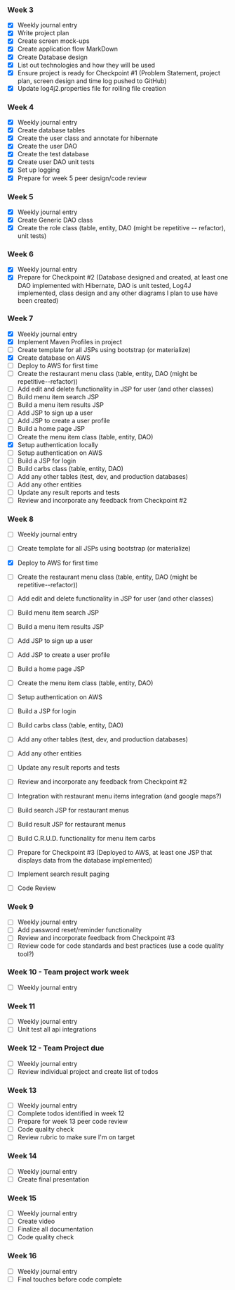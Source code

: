 ### Week 3
- [x] Weekly journal entry
- [x] Write project plan
- [x] Create screen mock-ups
- [x] Create application flow MarkDown
- [x] Create Database design
- [x] List out technologies and how they will be used
- [x] Ensure project is ready for Checkpoint #1 (Problem Statement, project plan, screen design and time log pushed to GitHub)
- [x] Update log4j2.properties file for rolling file creation

### Week 4
- [x] Weekly journal entry
- [x] Create database tables
- [x] Create the user class and annotate for hibernate
- [x] Create the user DAO
- [x] Create the test database
- [x] Create user DAO unit tests
- [x] Set up logging
- [x] Prepare for week 5 peer design/code review

### Week 5
- [x] Weekly journal entry
- [x] Create Generic DAO class
- [x] Create the role class (table, entity, DAO (might be repetitive -- refactor), unit tests)

### Week 6
- [x] Weekly journal entry
- [x] Prepare for Checkpoint #2 (Database designed and created, at least one DAO implemented with Hibernate, DAO is unit tested, Log4J implemented, class design and any other diagrams I plan to use have been created)

### Week 7
- [x] Weekly journal entry
- [x] Implement Maven Profiles in project
- [ ] Create template for all JSPs using bootstrap (or materialize)
- [x] Create database on AWS
- [ ] Deploy to AWS for first time
- [ ] Create the restaurant menu class (table, entity, DAO (might be repetitive--refactor))
- [ ] Add edit and delete functionality in JSP for user (and other classes)
- [ ] Build menu item search JSP
- [ ] Build a menu item results JSP
- [ ] Add JSP to sign up a user
- [ ] Add JSP to create a user profile
- [ ] Build a home page JSP
- [ ] Create the menu item class (table, entity, DAO)
- [x] Setup authentication locally
- [ ] Setup authentication on AWS
- [ ] Build a JSP for login
- [ ] Build carbs class (table, entity, DAO)
- [ ] Add any other tables (test, dev, and production databases)
- [ ] Add any other entities
- [ ] Update any result reports and tests
- [ ] Review and incorporate any feedback from Checkpoint #2

### Week 8
- [ ] Weekly journal entry

- [ ] Create template for all JSPs using bootstrap (or materialize)
- [x] Deploy to AWS for first time
- [ ] Create the restaurant menu class (table, entity, DAO (might be repetitive--refactor))
- [ ] Add edit and delete functionality in JSP for user (and other classes)
- [ ] Build menu item search JSP
- [ ] Build a menu item results JSP
- [ ] Add JSP to sign up a user
- [ ] Add JSP to create a user profile
- [ ] Build a home page JSP
- [ ] Create the menu item class (table, entity, DAO)
- [ ] Setup authentication on AWS
- [ ] Build a JSP for login
- [ ] Build carbs class (table, entity, DAO)
- [ ] Add any other tables (test, dev, and production databases)
- [ ] Add any other entities
- [ ] Update any result reports and tests
- [ ] Review and incorporate any feedback from Checkpoint #2

- [ ] Integration with restaurant menu items integration (and google maps?)
- [ ] Build search JSP for restaurant menus
- [ ] Build result JSP for restaurant menus
- [ ] Build C.R.U.D. functionality for menu item carbs
- [ ] Prepare for Checkpoint #3 (Deployed to AWS, at least one JSP that displays data from the database implemented)
- [ ] Implement search result paging
- [ ] Code Review

### Week 9
- [ ] Weekly journal entry
- [ ] Add password reset/reminder functionality
- [ ] Review and incorporate feedback from Checkpoint #3
- [ ] Review code for code standards and best practices (use a code quality tool?)

### Week 10 - Team project work week
- [ ] Weekly journal entry

### Week 11
- [ ] Weekly journal entry
- [ ] Unit test all api integrations

### Week 12 - Team Project due
- [ ] Weekly journal entry
- [ ] Review individual project and create list of todos

### Week 13
- [ ] Weekly journal entry
- [ ] Complete todos identified in week 12
- [ ] Prepare for week 13 peer code review
- [ ] Code quality check
- [ ] Review rubric to make sure I'm on target

### Week 14
- [ ] Weekly journal entry
- [ ] Create final presentation

### Week 15
- [ ] Weekly journal entry
- [ ] Create video
- [ ] Finalize all documentation
- [ ] Code quality check

### Week 16
- [ ] Weekly journal entry
- [ ] Final touches before code complete